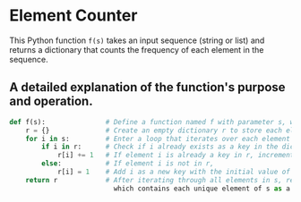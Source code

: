 # Element Counter

This Python function `f(s)` takes an input sequence (string or list) and returns a dictionary that counts the frequency of each element in the sequence.

## A detailed explanation of the function's purpose and operation.

```python
def f(s):               # Define a function named f with parameter s, which can be a string or list.
    r = {}              # Create an empty dictionary r to store each element as a key and its count as the value.
    for i in s:         # Enter a loop that iterates over each element i in the sequence s.
        if i in r:      # Check if i already exists as a key in the dictionary r.
            r[i] += 1   # If element i is already a key in r, increment the value associated with that key by 1.
        else:           # If element i is not in r,
            r[i] = 1    # Add i as a new key with the initial value of 1.
    return r            # After iterating through all elements in s, return the dictionary r,
                          which contains each unique element of s as a key, and the value as the number of times that element appeared.
